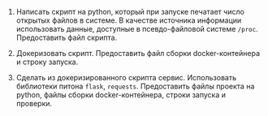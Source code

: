 1. Написать скрипт на python, который при запуске печатает число открытых файлов в системе. В качестве источника информации использовать данные, доступные в псевдо-файловой системе `/proc`. Предоставить файл скрипта.
 
2. Докеризовать скрипт. Предоставить файл сборки docker-контейнера и строку запуска.
 
3. Сделать из докеризированного скрипта сервис. Использовать библиотеки питона `flask`, `requests`.
Предоставить файлы проекта на python, файлы сборки docker-контейнера, строки запуска и проверки.
